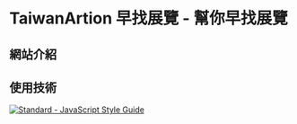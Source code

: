# TaiwanArtion 早找展覽 - 幫你早找展覽

## 網站介紹

## 使用技術

[![Standard - JavaScript Style Guide](https://img.shields.io/badge/code_style-standard-brightgreen.svg)](https://standardjs.com/)
